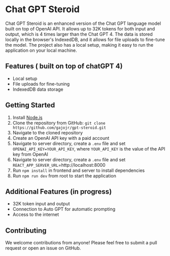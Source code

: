 # Chat GPT Steroid

Chat GPT Steroid is an enhanced version of the Chat GPT language model built on top of OpenAI API. It allows up to 32K tokens for both input and output, which is 4 times larger than the Chat GPT 4. The data is stored locally in the browser's IndexedDB, and it allows for file uploads to fine-tune the model. The project also has a local setup, making it easy to run the application on your local machine.

## Features ( built on top of chatGPT 4)

- Local setup
- File uploads for fine-tuning
- IndexedDB data storage

## Getting Started

1.  Install [Node.js](https://nodejs.org/en/)
2.  Clone the repository from GitHub: `git clone https://github.com/gajojr/gpt-steroid.git`
3.  Navigate to the cloned repository
4.  Create an OpenAI API key with a paid account
5.  Navigate to server directory, create a `.env` file and set `OPENAI_API_KEY=YOUR_API_KEY`, where `YOUR_API_KEY` is the value of the API key from OpenAI
6.  Navigate to server directory, create a `.env` file and set `REACT_APP_SERVER_URL`=http://localhost:8000
7.  Run `npm install` in frontend and server to install dependencies
8.  Run `npm run dev` from root to start the application

## Additional Features (in progress)

- 32K token input and output
- Connection to Auto GPT for automatic prompting
- Access to the internet

## Contributing

We welcome contributions from anyone! Please feel free to submit a pull request or open an issue on GitHub.
